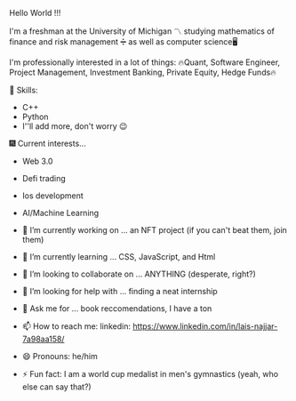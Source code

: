Hello World !!! 

I'm a freshman at the University of Michigan 〽️ studying mathematics of finance and risk management ➗ as well as computer science🖥️

I'm professionally interested in a lot of things:
🔥Quant, Software Engineer, Project Management, Investment Banking, Private Equity, Hedge Funds🔥

🥅 Skills:
- C++
- Python
- I''ll add more, don't worry 😉

🎆 Current interests...
- Web 3.0 
- Defi trading
- Ios development
- AI/Machine Learning

- 🔭 I’m currently working on ... an NFT project (if you can't beat them, join them)
- 🌱 I’m currently learning ... CSS, JavaScript, and Html
- 👯 I’m looking to collaborate on ... ANYTHING (desperate, right?)
- 🤔 I’m looking for help with ... finding a neat internship
- 💬 Ask me for ... book reccomendations, I have a ton
- 📫 How to reach me: 
linkedin: https://www.linkedin.com/in/lais-najjar-7a98aa158/ 
- 😄 Pronouns: he/him
- ⚡ Fun fact: I am a world cup medalist in men's gymnastics (yeah, who else can say that?)

